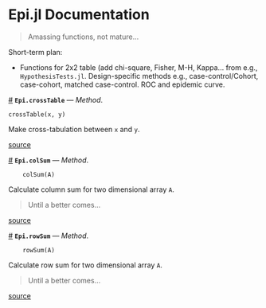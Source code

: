 
<a id='Example.jl-Documentation-1'></a>

# Epi.jl Documentation

> Amassing functions, not mature...

Short-term plan:

- Functions for 2x2 table (add chi-square, Fisher, M-H, Kappa... from e.g., `HypothesisTests.jl`. Design-specific methods e.g., case-control/Cohort, case-cohort, matched case-control. ROC and epidemic curve.

<a id='Epi.crossTable-Tuple{Any,Any}' href='#Epi.crossTable-Tuple{Any,Any}'>#</a>
**`Epi.crossTable`** &mdash; *Method*.



```
crossTable(x, y)
```

Make cross-tabulation between `x` and `y`.


<a target='_blank' href='https://github.com/kklot/Epi.jl/blob/3c55ee3fc513b82e2bf43fb72e2c156fc1755afb/src/crossTable.jl#L1-L5' class='documenter-source'>source</a><br>

<a id='Epi.colSum-Tuple{Any}' href='#Epi.colSum-Tuple{Any}'>#</a>
**`Epi.colSum`** &mdash; *Method*.



```
	colSum(A)
```

Calculate column sum for two dimensional array `A`.

> Until a better comes...



<a target='_blank' href='https://github.com/kklot/Epi.jl/blob/3c55ee3fc513b82e2bf43fb72e2c156fc1755afb/src/Utils.jl#L9-L15' class='documenter-source'>source</a><br>

<a id='Epi.rowSum-Tuple{Any}' href='#Epi.rowSum-Tuple{Any}'>#</a>
**`Epi.rowSum`** &mdash; *Method*.



```
	rowSum(A)
```

Calculate row sum for two dimensional array `A`.

> Until a better comes...



<a target='_blank' href='https://github.com/kklot/Epi.jl/blob/3c55ee3fc513b82e2bf43fb72e2c156fc1755afb/src/Utils.jl#L20-L26' class='documenter-source'>source</a><br>

